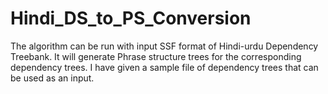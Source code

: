 # Hindi_DS_to_PS_Conversion
The algorithm can be run with input SSF format of Hindi-urdu Dependency Treebank. It will generate Phrase structure trees for the corresponding dependency trees. 
I have given a sample file of dependency trees that can be used as an input.
